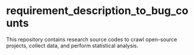 # requirement_description_to_bug_counts

This repository contains research source codes to crawl open-source projects, collect data, and perform statistical analysis.
